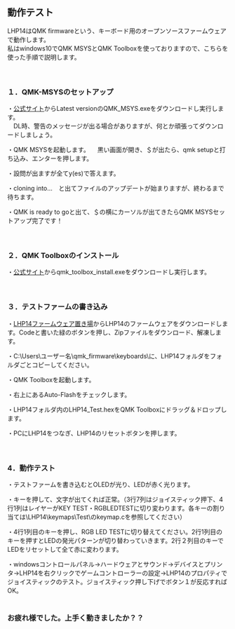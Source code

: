 ## 動作テスト
LHP14はQMK firmwareという、キーボード用のオープンソースファームウェアで動作します。  
私はwindows10でQMK MSYSとQMK Toolboxを使っておりますので、こちらを使った手順で説明します。
<br>
<br>
<br>

### １．QMK-MSYSのセットアップ

・[公式サイト](https://msys.qmk.fm/)からLatest versionのQMK_MSYS.exeをダウンロードし実行します。  
　DL時、警告のメッセージが出る場合がありますが、何とか頑張ってダウンロードしましょう。

・QMK MSYSを起動します。 
　黒い画面が開き、＄が出たら、qmk setupと打ち込み、エンターを押します。

・設問が出ますが全てy(es)で答えます。

・cloning into...　と出てファイルのアップデートが始まりますが、終わるまで待ちます。

・QMK is ready to goと出て、＄の横にカーソルが出てきたらQMK MSYSセットアップ完了です！
<br>
<br>
<br>

### ２．QMK Toolboxのインストール

・[公式サイト](https://github.com/qmk/qmk_toolbox/releases)からqmk_toolbox_install.exeをダウンロードし実行します。
<br>
<br>
<br>
### ３．テストファームの書き込み

・[LHP14ファームウェア置き場](https://github.com/NeoTrinity-FF14/LHP14-firmware)からLHP14のファームウェアをダウンロードします。Codeと書いた緑のボタンを押し、Zipファイルをダウンロード、解凍します。

・C:\Users\ユーザー名\qmk_firmware\keyboards\に、LHP14フォルダをフォルダごとコピーしてください。

・QMK Toolboxを起動します。

・右上にあるAuto-Flashをチェックします。

・LHP14フォルダ内のLHP14_Test.hexをQMK Toolboxにドラッグ＆ドロップします。

・PCにLHP14をつなぎ、LHP14のリセットボタンを押します。
<br>
<br>
<br>
### 4．動作テスト

・テストファームを書き込むとOLEDが光り、LEDが赤く光ります。

・キーを押して、文字が出てくれば正常。（3行7列はジョイスティック押下、4行1列はレイヤーがKEY TEST・RGBLEDTESTに切り変わります。各キーの割り当ては\LHP14\keymaps\Test\のkeymap.cを参照してください）

・4行1列目のキーを押し、RGB LED TESTに切り替えてください。2行1列目のキーを押すとLEDの発光パターンが切り替わっていきます。2行２列目のキーでLEDをリセットして全て赤に変わります。

・windowsコントロールパネル→ハードウェアとサウンド→デバイスとプリンタ→LHP14を右クリックでゲームコントローラーの設定→LHP14のプロパティでジョイスティックのテスト。ジョイスティック押し下げでボタン１が反応すればOK。
<br>
<br>
### お疲れ様でした。上手く動きましたか？？　

